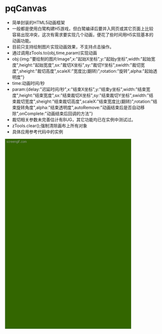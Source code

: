 # pqCanvas
- 简单封装的HTML5动画框架
- 一般都是使用白鹭构建H5游戏，但白鹭编译后要并入网页或其它页面上比较容易出现冲突，这次有需求要实现几个动画，便花了些时间用H5实现基本的动画功能。
- 目前只支持绘制图片实现动画效果，不支持点击操作。
- 通过调用zTools.to(obj,time,param)实现动画
- obj:{img:"要绘制的图片Image",x:"起始X坐标",y:"起始y坐标",width:"起始宽度",height:"起始宽度",sx:"裁切X坐标",sy:"裁切Y坐标",swidth:"裁切宽度",sheight:"裁切高度",scaleX:"宽度比(翻转)",rotation:"旋转",alpha:"起始透明度"}
- time:动画时间/秒
- param:{delay:"迟延时间/秒",x:"结束X坐标",y:"结束y坐标",width:"结束宽度",height:"结束宽度",sx:"结束裁切X坐标",sy:"结束裁切Y坐标",swidth:"结束裁切宽度",sheight:"结束裁切高度",scaleX:"结束宽度比(翻转)",rotation:"结束旋转角度",alpha:"结束透明度",autoRemove:"动画结束后是否自动移除",onComplete:"动画结束后回调的方法"}
- 裁切相关参数未完善估计有BUG，其它功能均已在实例中测试过。
- zTools.clear();强制清除画布上所有对象
- 具体应用参考代码中的实例

![image](https://github.com/phhui/PqCanvas/blob/master/img/a.gif)
